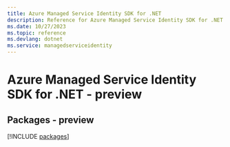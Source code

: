 ```yaml
---
title: Azure Managed Service Identity SDK for .NET
description: Reference for Azure Managed Service Identity SDK for .NET
ms.date: 10/27/2023
ms.topic: reference
ms.devlang: dotnet
ms.service: managedserviceidentity
---
```

# Azure Managed Service Identity SDK for .NET - preview
## Packages - preview
[!INCLUDE [packages](managed-service-identity-index.md)]